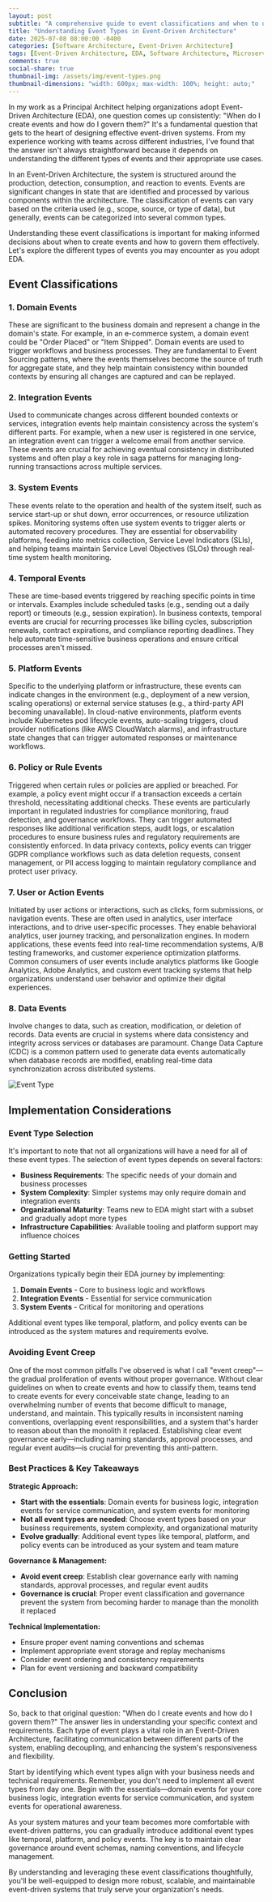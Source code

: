 ```yaml
---
layout: post
subtitle: "A comprehensive guide to event classifications and when to use them in your event-driven systems"
title: "Understanding Event Types in Event-Driven Architecture"
date: 2025-07-08 08:00:00 -0400
categories: [Software Architecture, Event-Driven Architecture]
tags: [Event-Driven Architecture, EDA, Software Architecture, Microservices, Domain Events, Integration Events, Event Sourcing, System Design]
comments: true
social-share: true
thumbnail-img: /assets/img/event-types.png
thumbnail-dimensions: "width: 600px; max-width: 100%; height: auto;"
---
```


In my work as a Principal Architect helping organizations adopt Event-Driven Architecture (EDA), one question comes up consistently: "When do I create events and how do I govern them?" It's a fundamental question that gets to the heart of designing effective event-driven systems. From my experience working with teams across different industries, I've found that the answer isn't always straightforward because it depends on understanding the different types of events and their appropriate use cases.

In an Event-Driven Architecture, the system is structured around the production, detection, consumption, and reaction to events. Events are significant changes in state that are identified and processed by various components within the architecture. The classification of events can vary based on the criteria used (e.g., scope, source, or type of data), but generally, events can be categorized into several common types.

Understanding these event classifications is important for making informed decisions about when to create events and how to govern them effectively. Let's explore the different types of events you may encounter as you adopt EDA.

## Event Classifications

### 1. Domain Events
These are significant to the business domain and represent a change in the domain's state. For example, in an e-commerce system, a domain event could be "Order Placed" or "Item Shipped". Domain events are used to trigger workflows and business processes. They are fundamental to Event Sourcing patterns, where the events themselves become the source of truth for aggregate state, and they help maintain consistency within bounded contexts by ensuring all changes are captured and can be replayed.

### 2. Integration Events
Used to communicate changes across different bounded contexts or services, integration events help maintain consistency across the system's different parts. For example, when a new user is registered in one service, an integration event can trigger a welcome email from another service. These events are crucial for achieving eventual consistency in distributed systems and often play a key role in saga patterns for managing long-running transactions across multiple services.

### 3. System Events
These events relate to the operation and health of the system itself, such as service start-up or shut down, error occurrences, or resource utilization spikes. Monitoring systems often use system events to trigger alerts or automated recovery procedures. They are essential for observability platforms, feeding into metrics collection, Service Level Indicators (SLIs), and helping teams maintain Service Level Objectives (SLOs) through real-time system health monitoring.

### 4. Temporal Events
These are time-based events triggered by reaching specific points in time or intervals. Examples include scheduled tasks (e.g., sending out a daily report) or timeouts (e.g., session expiration). In business contexts, temporal events are crucial for recurring processes like billing cycles, subscription renewals, contract expirations, and compliance reporting deadlines. They help automate time-sensitive business operations and ensure critical processes aren't missed.

### 5. Platform Events
Specific to the underlying platform or infrastructure, these events can indicate changes in the environment (e.g., deployment of a new version, scaling operations) or external service statuses (e.g., a third-party API becoming unavailable). In cloud-native environments, platform events include Kubernetes pod lifecycle events, auto-scaling triggers, cloud provider notifications (like AWS CloudWatch alarms), and infrastructure state changes that can trigger automated responses or maintenance workflows.

### 6. Policy or Rule Events
Triggered when certain rules or policies are applied or breached. For example, a policy event might occur if a transaction exceeds a certain threshold, necessitating additional checks. These events are particularly important in regulated industries for compliance monitoring, fraud detection, and governance workflows. They can trigger automated responses like additional verification steps, audit logs, or escalation procedures to ensure business rules and regulatory requirements are consistently enforced. In data privacy contexts, policy events can trigger GDPR compliance workflows such as data deletion requests, consent management, or PII access logging to maintain regulatory compliance and protect user privacy.

### 7. User or Action Events
Initiated by user actions or interactions, such as clicks, form submissions, or navigation events. These are often used in analytics, user interface interactions, and to drive user-specific processes. They enable behavioral analytics, user journey tracking, and personalization engines. In modern applications, these events feed into real-time recommendation systems, A/B testing frameworks, and customer experience optimization platforms. Common consumers of user events include analytics platforms like Google Analytics, Adobe Analytics, and custom event tracking systems that help organizations understand user behavior and optimize their digital experiences.

### 8. Data Events
Involve changes to data, such as creation, modification, or deletion of records. Data events are crucial in systems where data consistency and integrity across services or databases are paramount. Change Data Capture (CDC) is a common pattern used to generate data events automatically when database records are modified, enabling real-time data synchronization across distributed systems.

![Event Type](/assets/img/event-types.png)

## Implementation Considerations

### Event Type Selection
It's important to note that not all organizations will have a need for all of these event types. The selection of event types depends on several factors:

- **Business Requirements**: The specific needs of your domain and business processes
- **System Complexity**: Simpler systems may only require domain and integration events
- **Organizational Maturity**: Teams new to EDA might start with a subset and gradually adopt more types
- **Infrastructure Capabilities**: Available tooling and platform support may influence choices

### Getting Started
Organizations typically begin their EDA journey by implementing:
1. **Domain Events** - Core to business logic and workflows
2. **Integration Events** - Essential for service communication
3. **System Events** - Critical for monitoring and operations

Additional event types like temporal, platform, and policy events can be introduced as the system matures and requirements evolve.

### Avoiding Event Creep
One of the most common pitfalls I've observed is what I call "event creep"—the gradual proliferation of events without proper governance. Without clear guidelines on when to create events and how to classify them, teams tend to create events for every conceivable state change, leading to an overwhelming number of events that become difficult to manage, understand, and maintain. This typically results in inconsistent naming conventions, overlapping event responsibilities, and a system that's harder to reason about than the monolith it replaced. Establishing clear event governance early—including naming standards, approval processes, and regular event audits—is crucial for preventing this anti-pattern.

### Best Practices & Key Takeaways

**Strategic Approach:**
- **Start with the essentials**: Domain events for business logic, integration events for service communication, and system events for monitoring
- **Not all event types are needed**: Choose event types based on your business requirements, system complexity, and organizational maturity
- **Evolve gradually**: Additional event types like temporal, platform, and policy events can be introduced as your system and team mature

**Governance & Management:**
- **Avoid event creep**: Establish clear governance early with naming standards, approval processes, and regular event audits
- **Governance is crucial**: Proper event classification and governance prevent the system from becoming harder to manage than the monolith it replaced

**Technical Implementation:**
- Ensure proper event naming conventions and schemas
- Implement appropriate event storage and replay mechanisms
- Consider event ordering and consistency requirements
- Plan for event versioning and backward compatibility

## Conclusion

So, back to that original question: "When do I create events and how do I govern them?" The answer lies in understanding your specific context and requirements. Each type of event plays a vital role in an Event-Driven Architecture, facilitating communication between different parts of the system, enabling decoupling, and enhancing the system's responsiveness and flexibility.

Start by identifying which event types align with your business needs and technical requirements. Remember, you don't need to implement all event types from day one. Begin with the essentials—domain events for your core business logic, integration events for service communication, and system events for operational awareness.

As your system matures and your team becomes more comfortable with event-driven patterns, you can gradually introduce additional event types like temporal, platform, and policy events. The key is to maintain clear governance around event schemas, naming conventions, and lifecycle management.

By understanding and leveraging these event classifications thoughtfully, you'll be well-equipped to design more robust, scalable, and maintainable event-driven systems that truly serve your organization's needs.